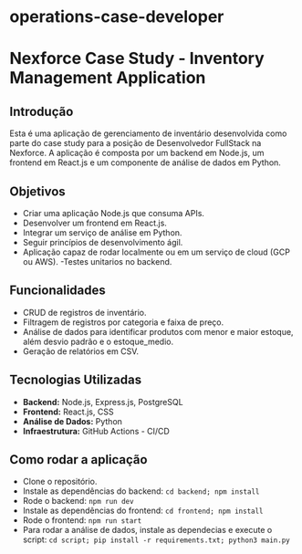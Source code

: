 # operations-case-developer
# Nexforce Case Study - Inventory Management Application

## Introdução

Esta é uma aplicação de gerenciamento de inventário desenvolvida como parte do case study para a posição de Desenvolvedor FullStack na Nexforce. A aplicação é composta por um backend em Node.js, um frontend em React.js e um componente de análise de dados em Python.

## Objetivos

- Criar uma aplicação Node.js que consuma APIs.
- Desenvolver um frontend em React.js.
- Integrar um serviço de análise em Python.
- Seguir princípios de desenvolvimento ágil.
- Aplicação capaz de rodar localmente ou em um serviço de cloud (GCP ou AWS).
-Testes unitarios no backend.

## Funcionalidades

- CRUD de registros de inventário.
- Filtragem de registros por categoria e faixa de preço.
- Análise de dados para identificar produtos com menor e maior estoque, além desvio padrão e o estoque_medio.
- Geração de relatórios em CSV.

## Tecnologias Utilizadas

- **Backend:** Node.js, Express.js, PostgreSQL
- **Frontend:** React.js, CSS
- **Análise de Dados:** Python
- **Infraestrutura:** GitHub Actions - CI/CD

## Como rodar a aplicação
- Clone o repositório.
- Instale as dependências do backend: `cd backend; npm install`
- Rode o backend: `npm run dev`
- Instale as dependências do frontend: `cd frontend; npm install`
- Rode o frontend: `npm run start`
- Para rodar a análise de dados, instale as dependecias e execute o script: `cd script; pip install -r requirements.txt; python3 main.py`
